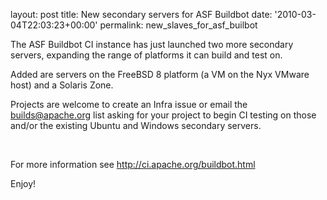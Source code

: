 
layout: post
title: New secondary servers for ASF Buildbot
date: '2010-03-04T22:03:23+00:00'
permalink: new_slaves_for_asf_builbot

<p>The ASF Buildbot CI instance has just launched two more secondary servers, expanding the range of platforms it can build and test on.</p>
  <p>Added are servers on the FreeBSD 8 platform (a VM on the Nyx VMware host)&nbsp;and a Solaris Zone.</p>
  <p>Projects are welcome to create an Infra issue or email the <a href="mailto:builds@apache.org">builds@apache.org</a> list asking for your project to begin CI testing on those and/or the existing Ubuntu and Windows secondary servers.</p>
  <p>&nbsp;</p>
  <p>For more information see <a href="http://ci.apache.org/buildbot.html">http://ci.apache.org/buildbot.html</a></p>
  <p>Enjoy!</p>
